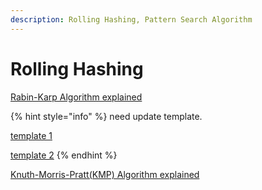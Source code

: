 ```yaml
---
description: Rolling Hashing, Pattern Search Algorithm
---
```


# Rolling Hashing

[Rabin-Karp Algorithm explained](https://www.youtube.com/watch?v=qQ8vS2btsxI)

{% hint style="info" %}
need update template.

[template 1](https://blog.csdn.net/Anoy\_acer/article/details/82748308)

[template 2](https://www.youtube.com/watch?v=H4VrKHVG5qI)
{% endhint %}



[Knuth-Morris-Pratt(KMP) Algorithm explained](https://www.youtube.com/watch?v=V5-7GzOfADQ)
